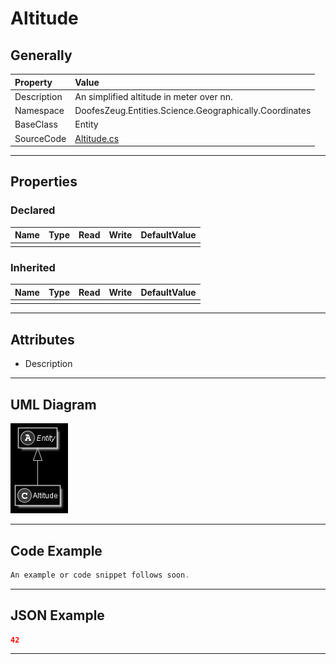 ﻿# Altitude

## Generally

|Property|Value|
|:-|:-|
|Description|An simplified altitude in meter over nn.|
|Namespace|DoofesZeug.Entities.Science.Geographically.Coordinates|
|BaseClass|Entity|
|SourceCode|[Altitude.cs](../../../../DoofesZeug.Library/Src/Entities/Science/Geographically/Coordinates/Altitude.cs)|

---

## Properties

### Declared

|Name|Type|Read|Write|DefaultValue|
|:---|:---|:--:|:---:|:-----------|
|    |    |    |     |            |

### Inherited

|Name|Type|Read|Write|DefaultValue|
|:---|:---|:--:|:---:|:-----------|
|    |    |    |     |            |

---

## Attributes

- Description

---

## UML Diagram

![Altitude.png](./Altitude.png "Altitude")

---

## Code Example

```cs
An example or code snippet follows soon.
```

---

## JSON Example

```json
42
```

---

